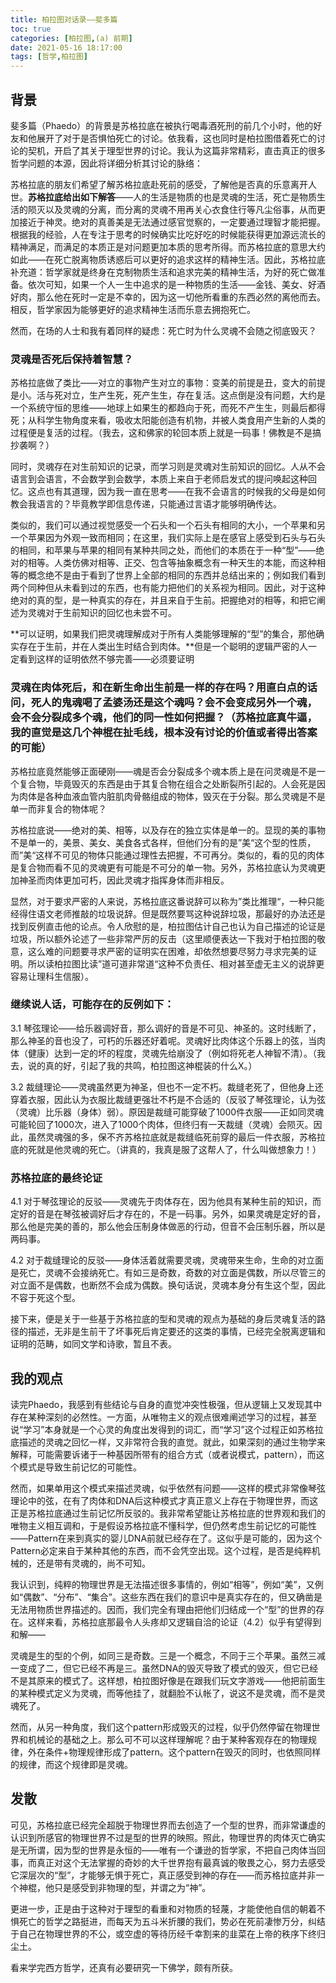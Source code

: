 ```yaml
---
title: 柏拉图对话录——斐多篇
toc: true
categories: [柏拉图,(a) 前期]
date: 2021-05-16 18:17:00
tags: [哲学,柏拉图]
---
```


## 背景

斐多篇（Phaedo）的背景是苏格拉底在被执行喝毒酒死刑的前几个小时，他的好友和他展开了对于是否惧怕死亡的讨论。依我看，这也同时是柏拉图借着死亡的讨论的契机，开启了其关于理型世界的讨论。我认为这篇非常精彩，直击真正的很多哲学问题的本源，因此将详细分析其讨论的脉络：

苏格拉底的朋友们希望了解苏格拉底赴死前的感受，了解他是否真的乐意离开人世。**苏格拉底给出如下解答**——人的生活是物质的也是灵魂的生活，死亡是物质生活的陨灭以及灵魂的分离，而分离的灵魂不用再关心衣食住行等凡尘俗事，从而更加接近于神灵。绝对的真善美是无法通过感官觉察的，一定要通过理智才能把握。根据我的经验，人在专注于思考的时候确实比吃好吃的时候能获得更加源远流长的精神满足，而满足的本质正是对问题更加本质的思考所得。而苏格拉底的意思大约如此——在死亡脱离物质诱惑后可以更好的追求这样的精神生活。因此，苏格拉底补充道：哲学家就是终身在克制物质生活和追求完美的精神生活，为好的死亡做准备。依次可知，如果一个人一生中追求的是一种物质的生活——金钱、美女、好酒好肉，那么他在死时一定是不幸的，因为这一切他所看重的东西必然的离他而去。相反，哲学家因为能够更好的追求精神生活而乐意去拥抱死亡。

然而，在场的人士和我有着同样的疑虑：死亡时为什么灵魂不会随之彻底毁灭？

### 灵魂是否死后保持着智慧？
苏格拉底做了类比——对立的事物产生对立的事物：变美的前提是丑，变大的前提是小。活与死对立，生产生死，死产生生，存在复活。这点倒是没有问题，大约是一个系统守恒的思维——地球上如果生的都趋向于死，而死不产生生，则最后都得死；从科学生物角度来看，吸收太阳能创造有机物，并被人类食用产生新的人类的过程便是复活的过程。（我去，这和佛家的轮回本质上就是一码事！佛教是不是搞抄袭啊？）

同时，灵魂存在对生前知识的记录，而学习则是灵魂对生前知识的回忆。人从不会语言到会语言，不会数学到会数学，本质上来自于老师启发式的提问唤起这种回忆。这点也有其道理，因为我一直在思考——在我不会语言的时候我的父母是如何教会我语言的？毕竟教学即信息传递，只能通过言语才能够明确传达。

类似的，我们可以通过视觉感受一个石头和一个石头有相同的大小，一个苹果和另一个苹果因为外观一致而相同；在这里，我们实际上是在感官上感受到石头与石头的相同，和苹果与苹果的相同有某种共同之处，而他们的本质在于一种“型”——绝对的相等。人类仿佛对相等、正交、包含等抽象概念有一种天生的本能，而这种相等的概念绝不是由于看到了世界上全部的相同的东西并总结出来的；例如我们看到两个同种但从未看到过的东西，也有能力把他们的关系视为相同。因此，对于这种绝对的真的型，是一种真实的存在，并且来自于生前。把握绝对的相等，和把它阐述为灵魂对于生前知识的回忆也未尝不可。

**可以证明，如果我们把灵魂理解成对于所有人类能够理解的“型”的集合，那他确实存在于生前，并在人类出生时结合到肉体。**但是一个聪明的逻辑严密的人一定看到这样的证明依然不够完善——必须要证明

### 灵魂在肉体死后，和在新生命出生前是一样的存在吗？用直白点的话问，死人的鬼魂喝了孟婆汤还是这个魂吗？会不会变成另外一个魂，会不会分裂成多个魂，他们的同一性如何把握？（苏格拉底真牛逼，我的直觉是这几个神棍在扯毛线，根本没有讨论的价值或者得出答案的可能）

苏格拉底竟然能够正面硬刚——魂是否会分裂成多个魂本质上是在问灵魂是不是一个复合物，毕竟毁灭的东西是由于其复合物在组合之处断裂所引起的。人会死是因为肉体是各种血液血管内脏肌肉骨骼组成的物体，毁灭在于分裂。那么灵魂是不是单一而非复合的物体呢？

苏格拉底说——绝对的美、相等，以及存在的独立实体是单一的。显现的美的事物不是单一的，美景、美女、美食各式各样，但他们分有的是”美“这个型的性质，而”美“这样不可见的物体只能通过理性去把握，不可再分。类似的，看的见的肉体是复合物而看不见的灵魂更有可能是不可分的单一物。另外，苏格拉底认为灵魂更加神圣而肉体更加可朽，因此灵魂才指挥身体而非相反。

显然，对于要求严密的人来说，苏格拉底这番说辞可以称为”类比推理“，一种只能经得住语文老师推敲的垃圾说辞。但是既然要骂这种说辞垃圾，那最好的办法还是找到反例直击他的论点。令人欣慰的是，柏拉图估计自己也认为自己描述的论证是垃圾，所以额外论述了一些非常严厉的反击（这里顺便表达一下我对于柏拉图的敬意，这么难的问题要寻求严密的证明实在困难，却依然想要尽努力寻求完美的证明。所以读柏拉图比读”道可道非常道“这种不负责任、相对甚至虚无主义的说辞更容易让理科生信服）。

### 继续说人话，可能存在的反例如下：

3.1 琴弦理论——给乐器调好音，那么调好的音是不可见、神圣的。这时线断了，那么神圣的音也没了，可朽的乐器还好着呢。灵魂好比肉体这个乐器上的弦，当肉体（健康）达到一定的坏的程度，灵魂先给崩没了（例如将死老人神智不清）。（我去，说的真的好，引起了我的共鸣，柏拉图这神棍装的什么X。）

3.2 裁缝理论——灵魂虽然更为神圣，但也不一定不朽。裁缝老死了，但他身上还穿着衣服，因此认为衣服比裁缝更强壮不朽是不合适的（反驳了琴弦理论，认为弦（灵魂）比乐器（身体）弱）。原因是裁缝可能穿破了1000件衣服——正如同灵魂可能轮回了1000次，进入了1000个肉体，但终归有一天裁缝（灵魂）会陨灭。因此，虽然灵魂强的多，保不齐苏格拉底就是裁缝临死前穿的最后一件衣服，苏格拉底的死就是他灵魂的死亡。（讲真的，我真是服了这帮人了，什么叫做想象力！）

### 苏格拉底的最终论证

4.1 对于琴弦理论的反驳——灵魂先于肉体存在，因为他具有某种生前的知识，而定好的音是在琴弦被调好后才存在的，不是一码事。另外，如果灵魂是定好的音，那么他是完美的善的，那么他会压制身体做恶的行动，但音不会压制乐器，所以是两码事。

4.2 对于裁缝理论的反驳——身体活着就需要灵魂，灵魂带来生命，生命的对立面是死亡，灵魂不会接纳死亡。有如三是奇数，奇数的对立面是偶数，所以尽管三的对立面不是偶数，也断然不会成为偶数。换句话说，灵魂本身分有生这个型，因此不容于死这个型。

接下来，便是关于一些基于苏格拉底的型和灵魂的观点为基础的身后灵魂复活的路径的描述，无非是生前干了坏事死后肯定要还的这类的事情，已经完全脱离逻辑和证明的范畴，如同文学和诗歌，暂且不表。

## 我的观点

读完Phaedo，我感到有些结论与自身的直觉冲突性极强，但从逻辑上又发现其中存在某种深刻的必然性。一方面，从唯物主义的观点很难阐述学习的过程，甚至说“学习”本身就是一个心灵的角度出发得到的词汇，而“学习”这个过程正如苏格拉底描述的灵魂之回忆一样，又非常符合我的直觉。就此，如果深刻的通过生物学来解释，可能需要诉诸于一种基因所带有的组合方式（或者说模式，pattern），而这个模式是导致生前记忆的可能性。

然而，如果单用这个模式来描述灵魂，似乎依然有问题——这样的模式非常像琴弦理论中的弦，在有了肉体和DNA后这种模式才真正意义上存在于物理世界，而这正是苏格拉底通过生前记忆所反驳的。我非常希望能让苏格拉底的世界观和我们的唯物主义相互调和，于是假设苏格拉底不懂科学，但仍然考虑生前记忆的可能性——Pattern在来到真实的婴儿DNA前就已经存在了。这似乎是可能的，因为这个Pattern必定来自于某种其他的东西，而不会凭空出现。这个过程，是否是纯粹机械的，还是带有灵魂的，尚不可知。

我认识到，纯粹的物理世界是无法描述很多事情的，例如“相等”，例如“美”，又例如“偶数”、“分布”、“集合”。这些东西在我们的意识中是真实存在的，但又确凿是无法用物质世界描述的。因而，我们完全有理由把他们归结成一个“型”的世界的存在。这样来看，苏格拉底那最令人头疼却又逻辑自洽的论证（4.2）似乎有望得到和解——

灵魂是生的型的个例，如同三是奇数。三是一个概念，不同于三个苹果。虽然三减一变成了二，但它已经不再是三。虽然DNA的毁灭导致了模式的毁灭，但它已经不是其原来的模式了。这样想，柏拉图好像是在跟我们玩文字游戏——他把前面生的某种模式定义为灵魂，而等他挂了，就翻脸不认帐了，说这不是灵魂，而不是灵魂死了。

然而，从另一种角度，我们这个pattern形成毁灭的过程，似乎仍然停留在物理世界和机械论的基础之上。那么可不可以这样理解呢？由于某种客观存在的物理规律，外在条件+物理规律形成了pattern。这个pattern在毁灭的同时，也依照同样的规律，而这个规律即是灵魂。

## 发散
可见，苏格拉底已经完全超脱于物理世界而去创造了一个型的世界，而非常谦虚的认识到所感官的物理世界不过是型的世界的映照。照此，物理世界的肉体灭亡确实是无所谓，因为型的世界是永恒的——唯有一个谦逊的哲学家，不把自己肉体当回事，而真正对这个无法掌握的奇妙的大千世界抱有最真诚的敬畏之心，努力去感受它深层次的“型”，才能够无惧于死亡，真正感受到神的存在——而苏格拉底并非一个神棍，他只是感受到非物理的型，并谓之为“神”。

更进一步，正是由于这种对于理型的看重和对物质的轻蔑，才能使他自信的朝着不惧死亡的哲学之路挺进，而每天为五斗米折腰的我们，势必在死前凄惨万分，纠结于自己在物理世界的不公，或空虚的等待历经千幸割来的韭菜在上帝的秩序下终归尘土。

看来学完西方哲学，还真有必要研究一下佛学，颇有所获。